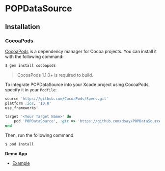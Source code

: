 # POPDataSource

## Installation

### CocoaPods

[CocoaPods](http://cocoapods.org) is a dependency manager for Cocoa projects. You can install it with the following command:

```bash
$ gem install cocoapods
```

> CocoaPods 1.1.0+ is required to build.

To integrate POPDataSource into your Xcode project using CocoaPods, specify it in your `Podfile`:

```ruby
source 'https://github.com/CocoaPods/Specs.git'
platform :ios, '10.0'
use_frameworks!

target '<Your Target Name>' do
    pod 'POPDataSource', :git => 'https://github.com/dsay/POPDataSources.git', :tag => '0.1.4'
end
```

Then, run the following command:

```bash
$ pod install
```

**Demo App**

- [Example](https://github.com/dsay/POPDataSource)
